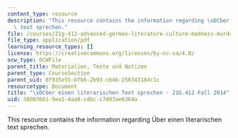 ```yaml
---
content_type: resource
description: "This resource contains the information regarding \xDCber einen literarischen\
  \ text sprechen."
file: /courses/21g-412-advanced-german-literature-culture-madness-murder-mysteries-fall-2014/380036619ea14aa8cdbcc7d93ae6364a_MIT21G_412F14_Wk2-3_Ueb.pdf
file_type: application/pdf
learning_resource_types: []
license: https://creativecommons.org/licenses/by-nc-sa/4.0/
ocw_type: OCWFile
parent_title: Materialien, Texte und Notizen
parent_type: CourseSection
parent_uid: 8f935e55-bfb6-2b93-cb4b-250343184c1c
resourcetype: Document
title: "\xDCber einen literarischen Text sprechen - 21G.412 Fall 2014"
uid: 38003661-9ea1-4aa8-cdbc-c7d93ae6364a
---
```

This resource contains the information regarding Über einen literarischen text sprechen.